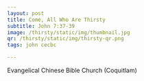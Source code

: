 ```yaml
---
layout: post
title: Come, All Who Are Thirsty
subtitle: John 7:37-39
image: /thirsty/static/img/thumbnail.jpg
qr: /thirsty/static/img/thirsty-qr.png
tags: john cecbc

---
```

Evangelical Chinese Bible Church (Coquitlam)
